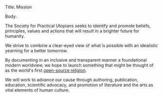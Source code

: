 Title: Mission

Body:

The Society for Practical Utopians seeks to identify and promote beliefs, principles, values and actions that will result in a brighter future for humanity. 

We strive to combine a clear-eyed view of what is possible with an idealistic yearning for a better tomorrow. 

By documenting in an inclusive and transparent manner a foundational modern worldview, we hope to launch something that might be thought of as the world's first <a target="ref" href="https://github.com/hbowie/practopians">open-source religion</a>. 

We will work to advance our cause through authoring, publication, education, scientific advocacy, and promotion of literature and the arts as vital elements of human culture.
